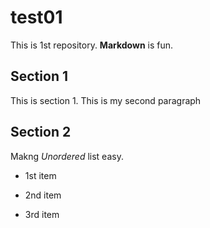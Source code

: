 # test01
 
This is 1st repository.
**Markdown** is fun.

## Section 1
This is section 1.
This is my second paragraph

## Section 2
Makng *Unordered* list easy.

* 1st item
+ 2nd item
* 3rd item
